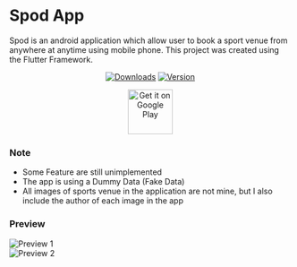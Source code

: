 # Spod App

Spod is an android application which allow user to book a sport venue from anywhere at anytime using mobile phone. This project was created using the Flutter Framework. 


<div align="center">


[![Downloads](https://PlayBadges.pavi2410.me/badge/downloads?id=com.degree_creative_studio)](https://play.google.com/store/apps/details?id=com.degree_creative_studio)
 [![Version](https://img.shields.io/github/v/release/mikirinkode/sports_venue_booking_app?include_prereleases&sort=semver)](https://github.com/mikirinkode/sports_venue_booking_app/releases/latest)


[<img src="https://play.google.com/intl/en_us/badges/static/images/badges/en_badge_web_generic.png"
      alt='Get it on Google Play'
      height="80">](https://play.google.com/store/apps/details?id=com.degree_creative_studio)

<div align="left">

### Note
- Some Feature are still unimplemented
- The app is using a Dummy Data (Fake Data)
- All images of sports venue in the application are not mine, but I also include the author of each image in the app

### Preview
<img src="https://raw.githubusercontent.com/mikirinkode/sports_field_booking_app/master/assets/spod_showcase_1.png" alt="Preview 1">
<br>
<img src="https://raw.githubusercontent.com/mikirinkode/sports_field_booking_app/master/assets/spod_showcase_2.png" alt="Preview 2">
